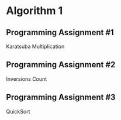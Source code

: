 Algorithm 1
===========

## Programming Assignment #1
Karatsuba Multiplication

## Programming Assignment #2
Inversions Count

## Programming Assignment #3
QuickSort
